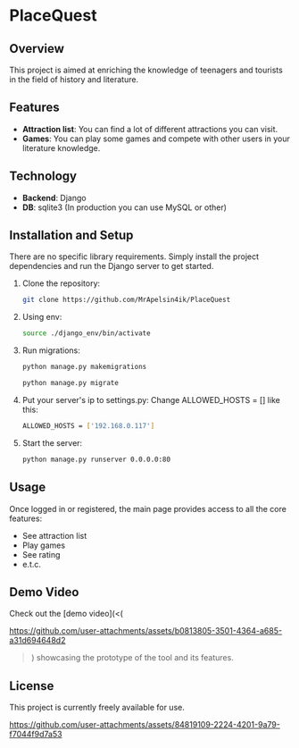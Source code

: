 # PlaceQuest

## Overview
This project is aimed at enriching the knowledge of teenagers and tourists in the field of history and literature.

## Features
- **Attraction list**: You can find a lot of different attractions you can visit.
- **Games**: You can play some games and compete with other users in your literature knowledge.

## Technology
- **Backend**: Django
- **DB**: sqlite3 (In production you can use MySQL or other)

## Installation and Setup
There are no specific library requirements. Simply install the project dependencies and run the Django server to get started.

1. Clone the repository:
   ```bash
   git clone https://github.com/MrApelsin4ik/PlaceQuest
   ```
2. Using env:
   ```bash
   source ./django_env/bin/activate
   ```
3. Run migrations:
   ```bash
   python manage.py makemigrations
   ```
    ```bash
   python manage.py migrate
   ```
4. Put your server's ip to settings.py:
   Change ALLOWED_HOSTS = [] like this:
   ```bash
   ALLOWED_HOSTS = ['192.168.0.117']
   ```
6. Start the server:
   ```bash
   python manage.py runserver 0.0.0.0:80
   ```

## Usage
Once logged in or registered, the main page provides access to all the core features:
- See attraction list
- Play games
- See rating
- e.t.c.

## Demo Video
Check out the [demo video](<(

https://github.com/user-attachments/assets/b0813805-3501-4364-a685-a31d694648d2

>) showcasing the prototype of the tool and its features.

## License
This project is currently freely available for use.



https://github.com/user-attachments/assets/84819109-2224-4201-9a79-f7044f9d7a53

